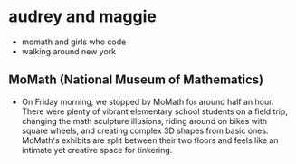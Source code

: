 # audrey and maggie
- momath and girls who code
- walking around new york

## MoMath (National Museum of Mathematics)
- On Friday morning, we stopped by MoMath for around half an hour. There were plenty of vibrant elementary school students on a field trip, changing the math sculpture illusions, riding around on bikes with square wheels, and creating complex 3D shapes from basic ones. MoMath's exhibits are split between their two floors and feels like an intimate yet creative space for tinkering.
